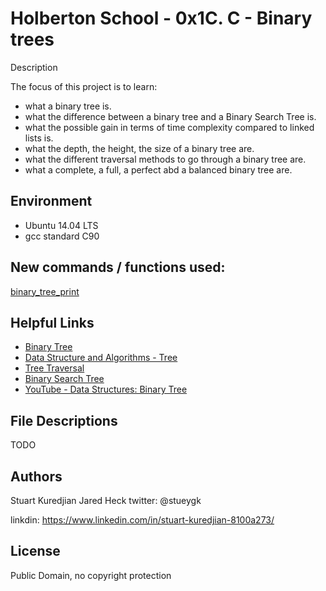 #  Holberton School - 0x1C. C - Binary trees
Description

The focus of this project is to learn:
* what a binary tree is.
* what the difference between a binary tree and a Binary Search Tree is.
* what the possible gain in terms of time complexity compared to linked lists is.
* what the depth, the height, the size of a binary tree are.
* what the different traversal methods to go through a binary tree are.
* what a complete, a full, a perfect abd a balanced binary tree are.

## Environment
* Ubuntu 14.04 LTS
* gcc standard C90

## New commands / functions used:
[binary_tree_print](https://github.com/holbertonschool/0x1C.c)
## Helpful Links
- <a href="https://en.wikipedia.org/wiki/Binary_tree">Binary Tree</a>
- <a href="https://www.tutorialspoint.com/data_structures_algorithms/tree_data_structure.htm">Data Structure and Algorithms - Tree</a>
- <a href="https://www.tutorialspoint.com/data_structures_algorithms/tree_traversal.htm">Tree Traversal</a>
- <a href="https://en.wikipedia.org/wiki/Binary_search_tree">Binary Search Tree</a>
- <a href="https://www.youtube.com/watch?v=H5JubkIy_p8">YouTube - Data Structures:  Binary Tree</a>

## File Descriptions
TODO

## Authors
Stuart Kuredjian
Jared Heck
twitter: @stueygk

linkdin: https://www.linkedin.com/in/stuart-kuredjian-8100a273/

## License
Public Domain, no copyright protection

